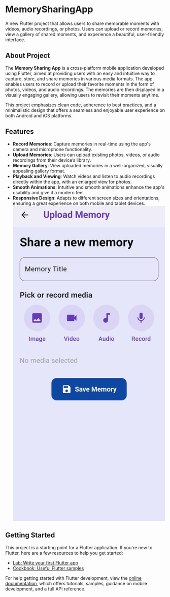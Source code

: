 # MemorySharingApp

A new Flutter project that allows users to share memorable moments with videos, audio recordings, or photos. Users can upload or record memories, view a gallery of shared moments, and experience a beautiful, user-friendly interface.

## About Project

The **Memory Sharing App** is a cross-platform mobile application developed using Flutter, aimed at providing users with an easy and intuitive way to capture, store, and share memories in various media formats. The app enables users to record or upload their favorite moments in the form of photos, videos, and audio recordings. The memories are then displayed in a visually engaging gallery, allowing users to revisit their moments anytime. 

This project emphasizes clean code, adherence to best practices, and a minimalistic design that offers a seamless and enjoyable user experience on both Android and iOS platforms.

## Features

- **Record Memories**: Capture memories in real-time using the app's camera and microphone functionality.
- **Upload Memories**: Users can upload existing photos, videos, or audio recordings from their device’s library.
- **Memory Gallery**: View uploaded memories in a well-organized, visually appealing gallery format.
- **Playback and Viewing**: Watch videos and listen to audio recordings directly within the app, with an enlarged view for photos.
- **Smooth Animations**: Intuitive and smooth animations enhance the app's usability and give it a modern feel.
- **Responsive Design**: Adapts to different screen sizes and orientations, ensuring a great experience on both mobile and tablet devices.
![image alt](https://github.com/vishn-Mk/memorysharingapp/blob/main/upload_memoery.jpg?raw=true)
## Getting Started

This project is a starting point for a Flutter application. If you're new to Flutter, here are a few resources to help you get started:

- [Lab: Write your first Flutter app](https://docs.flutter.dev/get-started/codelab)
- [Cookbook: Useful Flutter samples](https://docs.flutter.dev/cookbook)

For help getting started with Flutter development, view the
[online documentation](https://docs.flutter.dev/), which offers tutorials,
samples, guidance on mobile development, and a full API reference.

